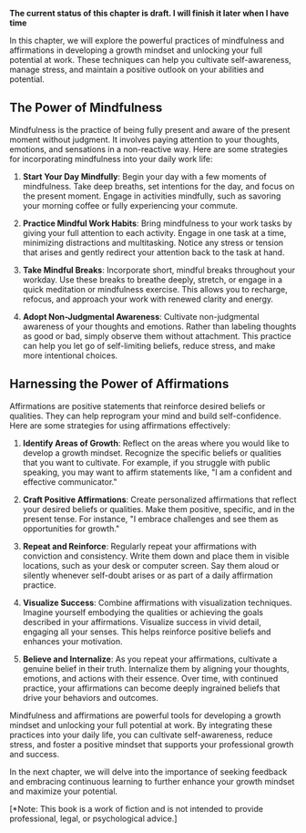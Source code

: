 **The current status of this chapter is draft. I will finish it later when I have time**

In this chapter, we will explore the powerful practices of mindfulness and affirmations in developing a growth mindset and unlocking your full potential at work. These techniques can help you cultivate self-awareness, manage stress, and maintain a positive outlook on your abilities and potential.

**The Power of Mindfulness**
----------------------------

Mindfulness is the practice of being fully present and aware of the present moment without judgment. It involves paying attention to your thoughts, emotions, and sensations in a non-reactive way. Here are some strategies for incorporating mindfulness into your daily work life:

1. **Start Your Day Mindfully**: Begin your day with a few moments of mindfulness. Take deep breaths, set intentions for the day, and focus on the present moment. Engage in activities mindfully, such as savoring your morning coffee or fully experiencing your commute.

2. **Practice Mindful Work Habits**: Bring mindfulness to your work tasks by giving your full attention to each activity. Engage in one task at a time, minimizing distractions and multitasking. Notice any stress or tension that arises and gently redirect your attention back to the task at hand.

3. **Take Mindful Breaks**: Incorporate short, mindful breaks throughout your workday. Use these breaks to breathe deeply, stretch, or engage in a quick meditation or mindfulness exercise. This allows you to recharge, refocus, and approach your work with renewed clarity and energy.

4. **Adopt Non-Judgmental Awareness**: Cultivate non-judgmental awareness of your thoughts and emotions. Rather than labeling thoughts as good or bad, simply observe them without attachment. This practice can help you let go of self-limiting beliefs, reduce stress, and make more intentional choices.

**Harnessing the Power of Affirmations**
----------------------------------------

Affirmations are positive statements that reinforce desired beliefs or qualities. They can help reprogram your mind and build self-confidence. Here are some strategies for using affirmations effectively:

1. **Identify Areas of Growth**: Reflect on the areas where you would like to develop a growth mindset. Recognize the specific beliefs or qualities that you want to cultivate. For example, if you struggle with public speaking, you may want to affirm statements like, "I am a confident and effective communicator."

2. **Craft Positive Affirmations**: Create personalized affirmations that reflect your desired beliefs or qualities. Make them positive, specific, and in the present tense. For instance, "I embrace challenges and see them as opportunities for growth."

3. **Repeat and Reinforce**: Regularly repeat your affirmations with conviction and consistency. Write them down and place them in visible locations, such as your desk or computer screen. Say them aloud or silently whenever self-doubt arises or as part of a daily affirmation practice.

4. **Visualize Success**: Combine affirmations with visualization techniques. Imagine yourself embodying the qualities or achieving the goals described in your affirmations. Visualize success in vivid detail, engaging all your senses. This helps reinforce positive beliefs and enhances your motivation.

5. **Believe and Internalize**: As you repeat your affirmations, cultivate a genuine belief in their truth. Internalize them by aligning your thoughts, emotions, and actions with their essence. Over time, with continued practice, your affirmations can become deeply ingrained beliefs that drive your behaviors and outcomes.

Mindfulness and affirmations are powerful tools for developing a growth mindset and unlocking your full potential at work. By integrating these practices into your daily life, you can cultivate self-awareness, reduce stress, and foster a positive mindset that supports your professional growth and success.

In the next chapter, we will delve into the importance of seeking feedback and embracing continuous learning to further enhance your growth mindset and maximize your potential.

\[\*Note: This book is a work of fiction and is not intended to provide professional, legal, or psychological advice.\]
